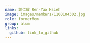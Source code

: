 ```yaml
---
name: 謝仁耀 Ren-Yao Hsieh 
image: images/members/1100104302.jpg 
role: formerMem
group: alum
links:
  github: link_to_github 
---
```

